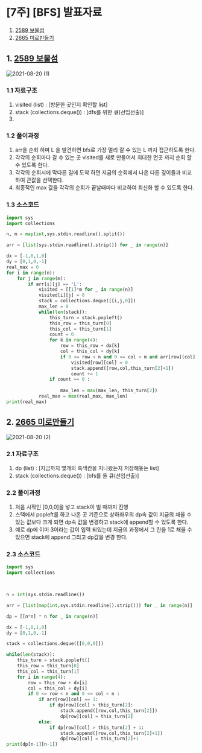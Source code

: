 # [7주] [BFS] 발표자료
1. [2589 보물섬](#1-2589-보물섬)
2. [2665 미로만들기](#2-2665-미로만들기)

## 1. [2589 보물섬](https://www.acmicpc.net/problem/2589)
![2021-08-20 (1)](https://user-images.githubusercontent.com/69501435/130209810-926175a4-adbc-4877-a365-17f4f513ebc8.png)


### 1.1 자료구조
1. visited (list) : [방문한 곳인지 확인할 list]
2. stack (collections.deque()) : [dfs를 위한 큐(선입선출)]
3. 
### 1.2 풀이과정
1. arr을 순회 하며 L 을 발견하면 bfs로 가장 멀리 갈 수 있는 L 까지 접근하도록 한다.
2. 각각의 순회마다 갈 수 있는 곳 visited를 새로 만들어서 최대한 먼곳 까지 순회 할 수 있도록 한다.
3. 각각의 순회시에 막다른 길에 도착 하면 지금의 순회에서 나온 다른 깊이들과 비교하여 큰값을 선택한다.
4. 최종적인 max 값을 각각의 순회가 끝날때마다 비교하여 최신화 할 수 있도록 한다.

### 1.3 소스코드

```python
import sys
import collections

n, m = map(int,sys.stdin.readline().split())

arr = [list(sys.stdin.readline().strip()) for _ in range(n)]

dx = [-1,0,1,0]
dy = [0,1,0,-1]
real_max = 0
for i in range(n):
    for j in range(m):
        if arr[i][j] == 'L':
            visited = [[1]*m for _ in range(n)]
            visited[i][j] = 0
            stack = collections.deque([[i,j,0]])
            max_len = 0
            while(len(stack)):
                this_turn = stack.popleft()
                this_row = this_turn[0]
                this_col = this_turn[1]
                count = 0
                for k in range(4):
                    row = this_row + dx[k]
                    col = this_col + dy[k]
                    if 0 <= row < n and 0 <= col < m and arr[row][col] =='L' and visited[row][col]:
                        visited[row][col] = 0
                        stack.append([row,col,this_turn[2]+1])
                        count += 1
                if count == 0 :
                   
                    max_len = max(max_len, this_turn[2]) 
            real_max = max(real_max, max_len)
print(real_max)  


```

## 2. [2665 미로만들기](https://www.acmicpc.net/problem/2665)
![2021-08-20 (2)](https://user-images.githubusercontent.com/69501435/130211047-733a57d2-212a-4b23-b3cf-a0c31220ee2a.png)

### 2.1 자료구조
1. dp (list) : [지금까지 몇개의 흑색칸을 지나왔는지 저장해놓는 list]
2. stack (collections.deque()) : [bfs를 돌 큐(선입선출)]
### 2.2 풀이과정
1. 처음 시작인 [0,0,0]을 넣고 stack이 빌 때까지 진행
2. 스택에서 popleft를 하고 나온 곳 기준으로 상하좌우의 dp속 값이 지금의 채울 수 있는 값보다 크게 되면 dp속 값을 변경하고 stack에 append할 수 있도록 한다.
3. 예로 dp에 이미 3이라는 값이 입력 되있는데 지금의 과정에서 그 칸을 1로 채울 수 있으면 stack에 append 그리고 dp값을 변경 한다.

### 2.3 소스코드

```python
import sys
import collections


   
n = int(sys.stdin.readline())

arr = [list(map(int,sys.stdin.readline().strip())) for _ in range(n)]

dp = [[n*n] * n for _ in range(n)]

dx = [-1,0,1,0]
dy = [0,1,0,-1]

stack = collections.deque([[0,0,0]])

while(len(stack)):
    this_turn = stack.popleft()
    this_row = this_turn[0]
    this_col = this_turn[1]
    for i in range(4):
        row = this_row + dx[i]
        col = this_col + dy[i]
        if 0 <= row < n and 0 <= col < n :
            if arr[row][col] == 1:
                if dp[row][col] > this_turn[2]:
                    stack.append([row,col,this_turn[2]])
                    dp[row][col] = this_turn[2]
            else:
                if dp[row][col] > this_turn[2] + 1:
                    stack.append([row,col,this_turn[2]+1])
                    dp[row][col] = this_turn[2]+1
print(dp[n-1][n-1])

```

